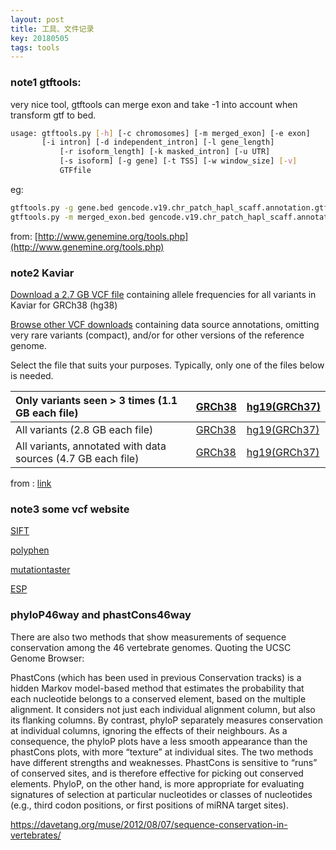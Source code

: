 ```yaml
---
layout: post
title: 工具、文件记录
key: 20180505
tags: tools
---
```


### note1 gtftools:
very nice tool, gtftools can merge exon and take -1 into account when transform gtf to bed.
```bash
usage: gtftools.py [-h] [-c chromosomes] [-m merged_exon] [-e exon]
       [-i intron] [-d independent_intron] [-l gene_length]
           [-r isoform_length] [-k masked_intron] [-u UTR]
           [-s isoform] [-g gene] [-t TSS] [-w window_size] [-v]
           GTFfile
```
<!--more-->
eg:
```bash
gtftools.py -g gene.bed gencode.v19.chr_patch_hapl_scaff.annotation.gtf (gene.bed是输出名)
gtftools.py -m merged_exon.bed gencode.v19.chr_patch_hapl_scaff.annotation.gtf
```    
from: [http://www.genemine.org/tools.php](http://www.genemine.org/tools.php)

### note2 Kaviar

[Download a 2.7 GB VCF file](http://s3-us-west-2.amazonaws.com/kaviar-160204-public/Kaviar-160204-Public-hg38-trim.vcf.tar) containing allele frequencies for all variants in Kaviar for GRCh38 (hg38)

[Browse other VCF downloads](http://db.systemsbiology.net/kaviar/Kaviar.downloads.html) containing data source annotations, omitting very rare variants (compact), and/or for other versions of the reference genome.

Select the file that suits your purposes. Typically, only one of the files below is needed.

|Only variants seen > 3 times (1.1 GB each file)|[GRCh38](http://s3-us-west-2.amazonaws.com/kaviar-160204-public/Kaviar-160204-Public-hg38-trimACgt3.vcf.tar)|[hg19(GRCh37)](http://s3-us-west-2.amazonaws.com/kaviar-160204-public/Kaviar-160204-Public-hg19-trimACgt3.vcf.tar)|
| :-------- | :---- | :---- |
|All variants (2.8 GB each file)|[GRCh38](http://s3-us-west-2.amazonaws.com/kaviar-160204-public/Kaviar-160204-Public-hg38-trim.vcf.tar)|[hg19(GRCh37)](http://s3-us-west-2.amazonaws.com/kaviar-160204-public/Kaviar-160204-Public-hg19-trim.vcf.tar)|
|All variants, annotated with data sources (4.7 GB each file)|[GRCh38](http://s3-us-west-2.amazonaws.com/kaviar-160204-public/Kaviar-160204-Public-hg38.vcf.tar)|[hg19(GRCh37)](http://s3-us-west-2.amazonaws.com/kaviar-160204-public/Kaviar-160204-Public-hg19.vcf.tar)|

from : [link](http://db.systemsbiology.net/kaviar/)

### note3 some vcf website
[SIFT](http://sift.bii.a-star.edu.sg/sift4g/)

[polyphen](http://genetics.bwh.harvard.edu/pph2/)

[mutationtaster](http://www.mutationtaster.org/)

[ESP](http://evs.gs.washington.edu/EVS/)

### phyloP46way and phastCons46way
There are also two methods that show measurements of sequence conservation among the 46 vertebrate genomes. Quoting the UCSC Genome Browser:

PhastCons (which has been used in previous Conservation tracks) is a hidden Markov model-based method that estimates the probability that each nucleotide belongs to a conserved element, based on the multiple alignment. It considers not just each individual alignment column, but also its flanking columns. By contrast, phyloP separately measures conservation at individual columns, ignoring the effects of their neighbours. As a consequence, the phyloP plots have a less smooth appearance than the phastCons plots, with more “texture” at individual sites. The two methods have different strengths and weaknesses. PhastCons is sensitive to “runs” of conserved sites, and is therefore effective for picking out conserved elements. PhyloP, on the other hand, is more appropriate for evaluating signatures of selection at particular nucleotides or classes of nucleotides (e.g., third codon positions, or first positions of miRNA target sites).

https://davetang.org/muse/2012/08/07/sequence-conservation-in-vertebrates/
